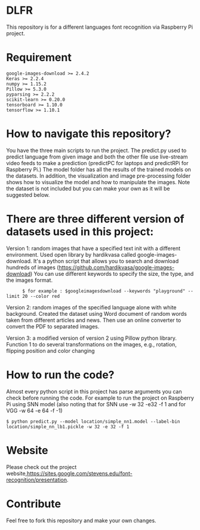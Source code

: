 # DLFR 
This repository is for a different languages font recognition via Raspberry Pi project.

# Requirement
```
google-images-download >= 2.4.2
Keras >= 2.2.4
numpy >= 1.15.2
Pillow >= 5.3.0
pyparsing >= 2.2.2
scikit-learn >= 0.20.0
tensorboard >= 1.10.0
tensorflow >= 1.10.1
```

# How to navigate this repository?
You have the three main scripts to run the project. The predict.py used to predict language from given image and both the other file use live-stream video feeds to make a prediction (predictPC for laptops and predictRPi for Raspberry Pi.) The model folder has all the results of the trained models on the datasets. In addition, the visualization and image pre-processing folder shows how to visualize the model and how to manipulate the images. Note the dataset is not included but you can make your own as it will be suggested below.

# There are three different version of datasets used in this project:
Version 1: random images that have a specified text init with a different environment.
    Used open library by hardikvasa called google-images-download. It's a python script that allows you to search and download hundreds of images (https://github.com/hardikvasa/google-images-download)
    You can use different keywords to specify the size, the type, and the images format. 
 
```
      $ for example : $googleimagesdownload --keywords "playground" --limit 20 --color red
```

      
Version 2: random images of the specified language alone with white background.
    Created the dataset using Word document of random words taken from different articles and news. Then use an online converter to convert the PDF to separated images. 

Version 3: a modified version of version 2 using Pillow python library.
    Function 1 to do several transformations on the images, e.g., rotation, flipping position and color changing

# How to run the code?
Almost every python script in this project has parse arguments you can check before running the code. For example to run the project on Raspberry Pi using SNN model (also noting that for SNN use -w 32 -e32 -f 1 and for VGG -w 64 -e 64 -f -1)

```
$ python predict.py --model location/simple_nn1.model --label-bin location/simple_nn_lb1.pickle -w 32 -e 32 -f 1
```

# Website
Please check out the project website,https://sites.google.com/stevens.edu/font-recognition/presentation.

# Contribute 
Feel free to fork this repository and make your own changes.



